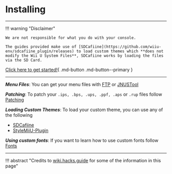 # Installing

--------------

!!! warning "Disclaimer"

    We are not responsible for what you do with your console.
    
    The guides provided make use of [SDCafiine](https://github.com/wiiu-env/sdcafiine_plugin/releases) to load custom themes which **does not modify the Wii U System Files**, SDCafiine works by loading the files via the SD Card.

[Click here to get started!](files.md){ .md-button .md-button--primary }

--------------

***Menu Files***: You can get your menu files with [FTP](files.md#__tabbed_1_1) or [JNUSTool](files.md#__tabbed_1_2)

***Patching***: To patch your `.ips, .bps, .ups, .ppf, .aps` or `.rup` files follow [Patching](patching.md)

***Loading Custom Themes***: To load your custom theme, you can use any of the following

- [SDCafiine](loading.md#__tabbed_1_1)
- [StyleMiiU-Plugin](loading.md#__tabbed_1_2)

***Using custom fonts***: If you want to learn how to use custom fonts follow [Fonts](fonts.md)

--------------

!!! abstract "Credits to [wiki.hacks.guide](https://wiki.hacks.guide/wiki/Wii_U:Custom_themes) for some of the information in this page"

    